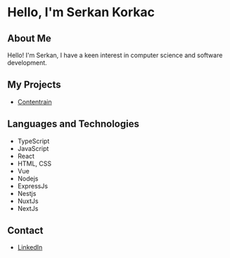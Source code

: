 # Hello, I'm Serkan Korkac

## About Me
Hello! I'm Serkan, I have a keen interest in computer science and software development.

## My Projects
- [Contentrain](https://contentrain.io)

## Languages and Technologies
- TypeScript
- JavaScript
- React
- HTML, CSS
- Vue
- Nodejs
- ExpressJs
- Nestjs
- NuxtJs
- NextJs

## Contact
- [LinkedIn](https://www.linkedin.com/in/serkankorkac/)
